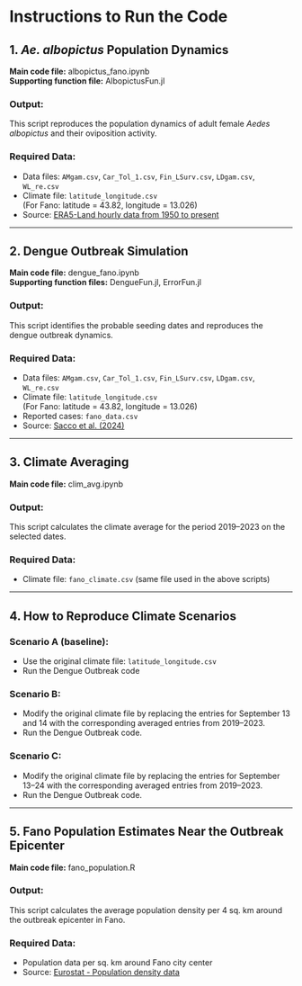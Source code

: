 # Instructions to Run the Code

## 1. *Ae. albopictus* Population Dynamics

**Main code file:** albopictus_fano.ipynb  
**Supporting function file:** AlbopictusFun.jl  

### Output:  
This script reproduces the population dynamics of adult female *Aedes albopictus* and their oviposition activity.  

### Required Data:  
- Data files: `AMgam.csv`, `Car_Tol_1.csv`, `Fin_LSurv.csv`, `LDgam.csv`, `WL_re.csv`  
- Climate file: `latitude_longitude.csv`  
  (For Fano: latitude = 43.82, longitude = 13.026)
- Source: [ERA5-Land hourly data from 1950 to present](https://cds.climate.copernicus.eu/datasets/reanalysis-era5-land?tab=overview)   

---

## 2. Dengue Outbreak Simulation

**Main code file:** dengue_fano.ipynb  
**Supporting function files:** DengueFun.jl, ErrorFun.jl  

### Output:  
This script identifies the probable seeding dates and reproduces the dengue outbreak dynamics.  

### Required Data:  
- Data files: `AMgam.csv`, `Car_Tol_1.csv`, `Fin_LSurv.csv`, `LDgam.csv`, `WL_re.csv`  
- Climate file: `latitude_longitude.csv`  
  (For Fano: latitude = 43.82, longitude = 13.026)
- Reported cases: `fano_data.csv`
- Source: [Sacco et al. (2024)](https://doi.org/10.2807/1560-7917.ES.2024.29.47.2400713)  

---

## 3. Climate Averaging

**Main code file:** clim_avg.ipynb  

### Output:  
This script calculates the climate average for the period 2019–2023 on the selected dates.  

### Required Data:  
- Climate file: `fano_climate.csv` (same file used in the above scripts)  

---

## 4. How to Reproduce Climate Scenarios

### Scenario A (baseline):  
- Use the original climate file: `latitude_longitude.csv`  
- Run the Dengue Outbreak code  

### Scenario B:  
- Modify the original climate file by replacing the entries for September 13 and 14 with the corresponding averaged entries from 2019–2023.  
- Run the Dengue Outbreak code.  

### Scenario C:  
- Modify the original climate file by replacing the entries for September 13–24 with the corresponding averaged entries from 2019–2023.  
- Run the Dengue Outbreak code.  

---

## 5. Fano Population Estimates Near the Outbreak Epicenter

**Main code file:** fano_population.R  

### Output:  
This script calculates the average population density per 4 sq. km around the outbreak epicenter in Fano.  

### Required Data:  
- Population data per sq. km around Fano city center  
- Source: [Eurostat - Population density data](https://ec.europa.eu/eurostat/statistics-explained/index.php?oldid=596753)  
